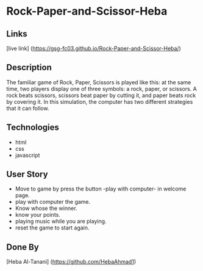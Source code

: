 # Rock-Paper-and-Scissor-Heba

## Links
[live link] (https://gsg-fc03.github.io/Rock-Paper-and-Scissor-Heba/)

## Description
The familiar game of Rock, Paper, Scissors is played like this: at the same time, two players display one of three symbols: a rock, paper, or scissors. A rock beats scissors, scissors beat paper by cutting it, and paper beats rock by covering it. In this simulation, the computer has two different strategies that it can follow.

## Technologies
* html
* css
* javascript

## User Story
* Move to game by press the button -play with computer- in welcome page.
* play with computer the game.
* Know whose the winner.
* know your points.
* playing music while you are playing.
* reset the game to start again.

## Done By
[Heba Al-Tanani] (https://github.com/HebaAhmad1)



